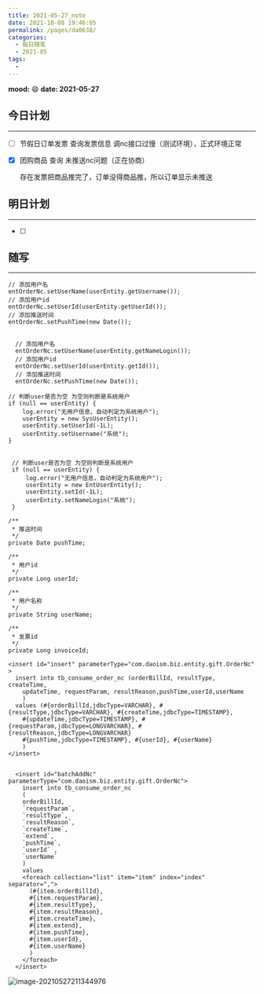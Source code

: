 ```yaml
---
title: 2021-05-27_note
date: 2021-10-08 19:46:05
permalink: /pages/da0638/
categories:
  - 每日随笔
  - 2021-05
tags:
  - 
---
```

**mood:** :smile:  																		**date: 2021-05-27**  
## 今日计划  
------
- [ ] 节假日订单发票 查询发票信息 调nc接口过慢（测试环境），正式环境正常

- [x] 团购商品 查询 未推送nc问题（正在协商）

  存在发票把商品推完了，订单没得商品推，所以订单显示未推送
## 明日计划  
------
- [ ]  
## 随写 
------

```
// 添加用户名
entOrderNc.setUserName(userEntity.getUsername());
// 添加用户id
entOrderNc.setUserId(userEntity.getUserId());
// 添加推送时间
entOrderNc.setPushTime(new Date());


  // 添加用户名
  entOrderNc.setUserName(userEntity.getNameLogin());
  // 添加用户id
  entOrderNc.setUserId(userEntity.getId());
  // 添加推送时间
  entOrderNc.setPushTime(new Date());
```

```
// 判断user是否为空 为空则判断是系统用户
if (null == userEntity) {
    log.error("无用户信息，自动判定为系统用户");
    userEntity = new SysUserEntity();
    userEntity.setUserId(-1L);
    userEntity.setUsername("系统");
}


 // 判断user是否为空 为空则判断是系统用户
 if (null == userEntity) {
     log.error("无用户信息，自动判定为系统用户");
     userEntity = new EntUserEntity();
     userEntity.setId(-1L);
     userEntity.setNameLogin("系统");
 }
```

```
/**
 * 推送时间
 */
private Date pushTime;

/**
 * 用户id
 */
private Long userId;

/**
 * 用户名称
 */
private String userName;

/**
 * 发票id
 */
private Long invoiceId;
```



```
<insert id="insert" parameterType="com.daoism.biz.entity.gift.OrderNc" >
  insert into tb_consume_order_nc (orderBillId, resultType, createTime, 
    updateTime, requestParam, resultReason,pushTime,userId,userName
    )
  values (#{orderBillId,jdbcType=VARCHAR}, #{resultType,jdbcType=VARCHAR}, #{createTime,jdbcType=TIMESTAMP},
    #{updateTime,jdbcType=TIMESTAMP}, #{requestParam,jdbcType=LONGVARCHAR}, #{resultReason,jdbcType=LONGVARCHAR}
    #{pushTime,jdbcType=TIMESTAMP}, #{userId}, #{userName}
    )
</insert>


  <insert id="batchAddNc" parameterType="com.daoism.biz.entity.gift.OrderNc">
    insert into tb_consume_order_nc
    (
    orderBillId,
    `requestParam`,
    `resultType`,
    `resultReason`,
    `createTime`,
    `extend`,
    `pushTime`,
    `userId` ,
    `userName`
    )
    values
    <foreach collection="list" item="item" index="index" separator=",">
      (#{item.orderBillId},
      #{item.requestParam},
      #{item.resultType},
      #{item.resultReason},
      #{item.createTime},
      #{item.extend},
      #{item.pushTime},
      #{item.userId},
      #{item.userName}
      )
    </foreach>
  </insert>
```



![image-20210527211344976](D:\project\vscode\blog\blogs\每日随笔\2021-05-27_note.assets\image-20210527211344976.png)

